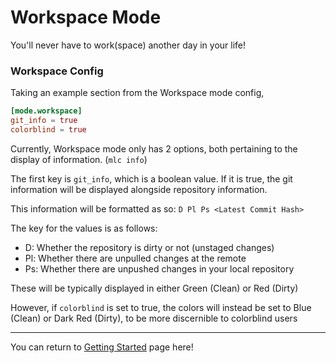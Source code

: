 # Workspace Mode
You'll never have to work(space) another day in your life!

### Workspace Config

Taking an example section from the Workspace mode config,

```toml
[mode.workspace]
git_info = true
colorblind = true
```

Currently, Workspace mode only has 2 options, both pertaining to the display of information. (`mlc info`)

The first key is `git_info`, which is a boolean value. If it is true, the git information will be displayed alongside repository information.

This information will be formatted as so: `D Pl Ps <Latest Commit Hash>`

The key for the values is as follows:
- D:  Whether the repository is dirty or not (unstaged changes)
- Pl: Whether there are unpulled changes at the remote
- Ps: Whether there are unpushed changes in your local repository

These will be typically displayed in either Green (Clean) or Red (Dirty)

However, if `colorblind` is set to true, the colors will instead be set to Blue (Clean) or Dark Red (Dirty), to be more discernible to colorblind users

---

You can return to [Getting Started](GETTING_STARTED.md) page here!